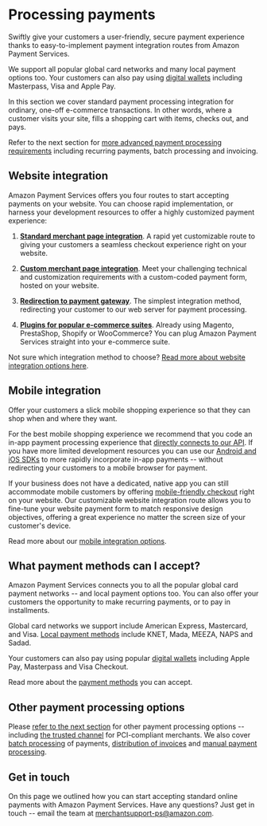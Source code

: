 # Processing payments

Swiftly give your customers a user-friendly, secure payment experience
thanks to easy-to-implement payment integration routes from Amazon
Payment Services.

We support all popular global card networks and many local payment
options too. Your customers can also pay using [digital
wallets](24b.md) including Masterpass, Visa and Apple Pay.

In this section we cover standard payment processing integration for
ordinary, one-off e-commerce transactions. In other words, where a
customer visits your site, fills a shopping cart with items, checks out,
and pays.

Refer to the next section for [more advanced payment processing
requirements](30.md) including recurring payments, batch
processing and invoicing.

Website integration
-------------------

Amazon Payment Services offers you four routes to start accepting
payments on your website. You can choose rapid implementation, or
harness your development resources to offer a highly customized payment
experience:

1.  [**Standard merchant page integration**](22a.md). A rapid
    yet customizable route to giving your customers a seamless checkout
    experience right on your website.

2.  [**Custom merchant page integration**](22b.md). Meet your
    challenging technical and customization requirements with a
    custom-coded payment form, hosted on your website.

3.  [**Redirection to payment gateway**](22c.md). The simplest
    integration method, redirecting your customer to our web server for
    payment processing.

4.  [**Plugins for popular e-commerce suites**](22d.md). Already
    using Magento, PrestaShop, Shopify or WooCommerce? You can plug
    Amazon Payment Services straight into your e-commerce suite.

Not sure which integration method to choose? [Read more about website
integration options here](22.md).

Mobile integration
------------------

Offer your customers a slick mobile shopping experience so that they can
shop when and where they want.

For the best mobile shopping experience we recommend that you code an
in-app payment processing experience that [directly connects to our
API](22b.md). If you have more limited development resources you
can use our [Android and iOS SDKs](23b.md) to more rapidly
incorporate in-app payments -- without redirecting your customers to a
mobile browser for payment.

If your business does not have a dedicated, native app you can still
accommodate mobile customers by offering [mobile-friendly
checkout](23a.md) right on your website. Our customizable
website integration route allows you to fine-tune your website payment
form to match responsive design objectives, offering a great experience
no matter the screen size of your customer's device.

Read more about our [mobile integration options](23.md).

What payment methods can I accept?
----------------------------------

Amazon Payment Services connects you to all the popular global card
payment networks -- and local payment options too. You can also offer
your customers the opportunity to make recurring payments, or to pay in
installments.

Global card networks we support include American Express, Mastercard,
and Visa. [Local payment methods](44.md) include KNET, Mada,
MEEZA, NAPS and Sadad.

Your customers can also pay using popular [digital
wallets](24b.md) including Apple Pay, Masterpass and Visa
Checkout.

Read more about the [payment methods](24.md) you can accept.

Other payment processing options
--------------------------------

Please [refer to the next section](30.md) for other payment
processing options -- including [the trusted channel](37.md) for
PCI-compliant merchants. We also cover [batch processing](36.md)
of payments, [distribution of invoices](35.md) and [manual
payment processing](33.md).

Get in touch
------------

On this page we outlined how you can start accepting standard online
payments with Amazon Payment Services. Have any questions? Just get in
touch -- email the team at merchantsupport-ps@amazon.com.
